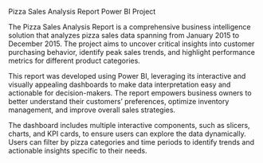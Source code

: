 Pizza Sales Analysis Report Power BI Project

The Pizza Sales Analysis Report is a comprehensive business intelligence solution that analyzes pizza sales data spanning from January 2015 to December 2015. The project aims to uncover critical insights into customer purchasing behavior, identify peak sales trends, and highlight performance metrics for different product categories.

This report was developed using Power BI, leveraging its interactive and visually appealing dashboards to make data interpretation easy and actionable for decision-makers. The report empowers business owners to better understand their customers’ preferences, optimize inventory management, and improve overall sales strategies.

The dashboard includes multiple interactive components, such as slicers, charts, and KPI cards, to ensure users can explore the data dynamically. Users can filter by pizza categories and time periods to identify trends and actionable insights specific to their needs.
